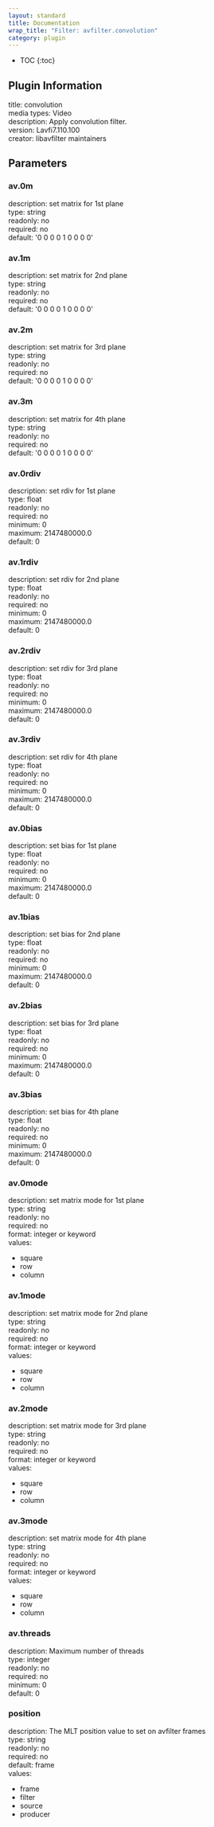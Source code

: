 ```yaml
---
layout: standard
title: Documentation
wrap_title: "Filter: avfilter.convolution"
category: plugin
---
```

* TOC
{:toc}

## Plugin Information

title: convolution  
media types:
Video  
description: Apply convolution filter.  
version: Lavfi7.110.100  
creator: libavfilter maintainers  

## Parameters

### av.0m

  
description:
set matrix for 1st plane  
type: string  
readonly: no  
required: no  
default: '0 0 0 0 1 0 0 0 0'  

### av.1m

  
description:
set matrix for 2nd plane  
type: string  
readonly: no  
required: no  
default: '0 0 0 0 1 0 0 0 0'  

### av.2m

  
description:
set matrix for 3rd plane  
type: string  
readonly: no  
required: no  
default: '0 0 0 0 1 0 0 0 0'  

### av.3m

  
description:
set matrix for 4th plane  
type: string  
readonly: no  
required: no  
default: '0 0 0 0 1 0 0 0 0'  

### av.0rdiv

  
description:
set rdiv for 1st plane  
type: float  
readonly: no  
required: no  
minimum: 0  
maximum: 2147480000.0  
default: 0  

### av.1rdiv

  
description:
set rdiv for 2nd plane  
type: float  
readonly: no  
required: no  
minimum: 0  
maximum: 2147480000.0  
default: 0  

### av.2rdiv

  
description:
set rdiv for 3rd plane  
type: float  
readonly: no  
required: no  
minimum: 0  
maximum: 2147480000.0  
default: 0  

### av.3rdiv

  
description:
set rdiv for 4th plane  
type: float  
readonly: no  
required: no  
minimum: 0  
maximum: 2147480000.0  
default: 0  

### av.0bias

  
description:
set bias for 1st plane  
type: float  
readonly: no  
required: no  
minimum: 0  
maximum: 2147480000.0  
default: 0  

### av.1bias

  
description:
set bias for 2nd plane  
type: float  
readonly: no  
required: no  
minimum: 0  
maximum: 2147480000.0  
default: 0  

### av.2bias

  
description:
set bias for 3rd plane  
type: float  
readonly: no  
required: no  
minimum: 0  
maximum: 2147480000.0  
default: 0  

### av.3bias

  
description:
set bias for 4th plane  
type: float  
readonly: no  
required: no  
minimum: 0  
maximum: 2147480000.0  
default: 0  

### av.0mode

  
description:
set matrix mode for 1st plane  
type: string  
readonly: no  
required: no  
format: integer or keyword  
values:  

* square
* row
* column

### av.1mode

  
description:
set matrix mode for 2nd plane  
type: string  
readonly: no  
required: no  
format: integer or keyword  
values:  

* square
* row
* column

### av.2mode

  
description:
set matrix mode for 3rd plane  
type: string  
readonly: no  
required: no  
format: integer or keyword  
values:  

* square
* row
* column

### av.3mode

  
description:
set matrix mode for 4th plane  
type: string  
readonly: no  
required: no  
format: integer or keyword  
values:  

* square
* row
* column

### av.threads

  
description:
Maximum number of threads  
type: integer  
readonly: no  
required: no  
minimum: 0  
default: 0  

### position

  
description:
The MLT position value to set on avfilter frames  
type: string  
readonly: no  
required: no  
default: frame  
values:  

* frame
* filter
* source
* producer

